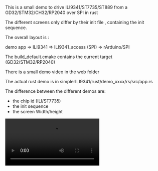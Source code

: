 This is a small demo to drive ILI9341/ST7735/ST889 from a GD32/STM32/CH32/RP2040 over SPI in rust


The different screens only differ by their init file , containing the init sequence.

The overall layout is :

demo app => ILI9341 
         => ILI9341_access (SPI) => rArduino/SPI

The build_default.cmake contains the current target (GD32/STM32/RP2040)

There is a small demo video in the web folder

The actual rust demo is in simplerILI9341/rust/demo_xxxx/rs/src/app.rs

The difference between the different demos are:
- the chip id (ILI/ST7735)
- the init sequence
- the screen Width/height


<video controls>
<source src="web/ili9341e.mp4" type="video/mp4">
</video>
